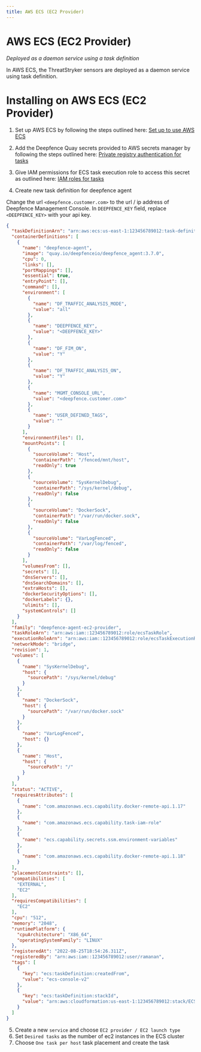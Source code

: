 ```yaml
---
title: AWS ECS (EC2 Provider)
---
```


# AWS ECS (EC2 Provider)

*Deployed as a daemon service using a task definition*

In AWS ECS, the ThreatStryker sensors are deployed as a daemon service using task definition.


# Installing on AWS ECS (EC2 Provider)

1. Set up AWS ECS by following the steps outlined here: [Set up to use AWS ECS](https://docs.aws.amazon.com/AmazonECS/latest/developerguide/get-set-up-for-amazon-ecs.html)

2. Add the Deepfence Quay secrets provided to AWS secrets manager by following the steps outlined here: [Private registry authentication for tasks](https://docs.aws.amazon.com/AmazonECS/latest/developerguide/private-auth.html)

3. Give IAM permissions for ECS task execution role to access this secret as outlined here: [IAM roles for tasks](https://docs.aws.amazon.com/AmazonECS/latest/userguide/task-iam-roles.html)

4. Create new task definition for deepfence agent

Change the url `<deepfence.customer.com>` to the url / ip address of Deepfence Management Console.
In `DEEPFENCE_KEY` field, replace `<DEEPFENCE_KEY>` with your api key.

```json
{
  "taskDefinitionArn": "arn:aws:ecs:us-east-1:123456789012:task-definition/deepfence-agent-ec2-provider:1",
  "containerDefinitions": [
    {
      "name": "deepfence-agent",
      "image": "quay.io/deepfenceio/deepfence_agent:3.7.0",
      "cpu": 0,
      "links": [],
      "portMappings": [],
      "essential": true,
      "entryPoint": [],
      "command": [],
      "environment": [
        {
          "name": "DF_TRAFFIC_ANALYSIS_MODE",
          "value": "all"
        },
        {
          "name": "DEEPFENCE_KEY",
          "value": "<DEEPFENCE_KEY>"
        },
        {
          "name": "DF_FIM_ON",
          "value": "Y"
        },
        {
          "name": "DF_TRAFFIC_ANALYSIS_ON",
          "value": "Y"
        },
        {
          "name": "MGMT_CONSOLE_URL",
          "value": "<deepfence.customer.com>"
        },
        {
          "name": "USER_DEFINED_TAGS",
          "value": ""
        }
      ],
      "environmentFiles": [],
      "mountPoints": [
        {
          "sourceVolume": "Host",
          "containerPath": "/fenced/mnt/host",
          "readOnly": true
        },
        {
          "sourceVolume": "SysKernelDebug",
          "containerPath": "/sys/kernel/debug",
          "readOnly": false
        },
        {
          "sourceVolume": "DockerSock",
          "containerPath": "/var/run/docker.sock",
          "readOnly": false
        },
        {
          "sourceVolume": "VarLogFenced",
          "containerPath": "/var/log/fenced",
          "readOnly": false
        }
      ],
      "volumesFrom": [],
      "secrets": [],
      "dnsServers": [],
      "dnsSearchDomains": [],
      "extraHosts": [],
      "dockerSecurityOptions": [],
      "dockerLabels": {},
      "ulimits": [],
      "systemControls": []
    }
  ],
  "family": "deepfence-agent-ec2-provider",
  "taskRoleArn": "arn:aws:iam::123456789012:role/ecsTaskRole",
  "executionRoleArn": "arn:aws:iam::123456789012:role/ecsTaskExecutionRole",
  "networkMode": "bridge",
  "revision": 1,
  "volumes": [
    {
      "name": "SysKernelDebug",
      "host": {
        "sourcePath": "/sys/kernel/debug"
      }
    },
    {
      "name": "DockerSock",
      "host": {
        "sourcePath": "/var/run/docker.sock"
      }
    },
    {
      "name": "VarLogFenced",
      "host": {}
    },
    {
      "name": "Host",
      "host": {
        "sourcePath": "/"
      }
    }
  ],
  "status": "ACTIVE",
  "requiresAttributes": [
    {
      "name": "com.amazonaws.ecs.capability.docker-remote-api.1.17"
    },
    {
      "name": "com.amazonaws.ecs.capability.task-iam-role"
    },
    {
      "name": "ecs.capability.secrets.ssm.environment-variables"
    },
    {
      "name": "com.amazonaws.ecs.capability.docker-remote-api.1.18"
    }
  ],
  "placementConstraints": [],
  "compatibilities": [
    "EXTERNAL",
    "EC2"
  ],
  "requiresCompatibilities": [
    "EC2"
  ],
  "cpu": "512",
  "memory": "2048",
  "runtimePlatform": {
    "cpuArchitecture": "X86_64",
    "operatingSystemFamily": "LINUX"
  },
  "registeredAt": "2022-08-25T18:54:26.311Z",
  "registeredBy": "arn:aws:iam::123456789012:user/ramanan",
  "tags": [
    {
      "key": "ecs:taskDefinition:createdFrom",
      "value": "ecs-console-v2"
    },
    {
      "key": "ecs:taskDefinition:stackId",
      "value": "arn:aws:cloudformation:us-east-1:123456789012:stack/ECS-Console-V2-TaskDefinition-963c59cc-3250-4788-b15d-84f17dad97a5/53cdad80-24a7-11ed-bf9c-0e400f5becdb"
    }
  ]
}
```

5. Create a new `service` and choose `EC2 provider / EC2 launch type`
6. Set `Desired tasks` as the number of ec2 instances in the ECS cluster
7. Choose `One task per host` task placement and create the task
